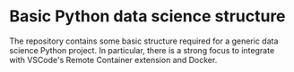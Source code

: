 # Basic Python data science structure

The repository contains some basic structure required for a generic data science Python project. In particular, there is a strong focus to integrate with VSCode's Remote Container extension and Docker.
